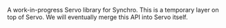 A work-in-progress Servo library for Synchro.
This is a temporary layer on top of Servo. We will eventually merge this API into Servo itself.
